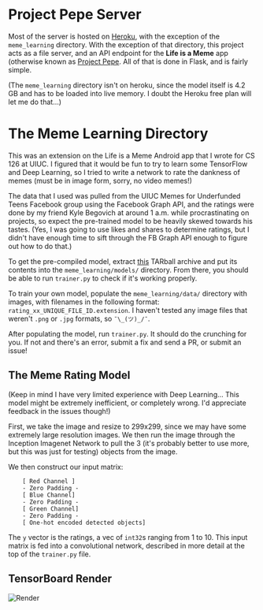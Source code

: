# Project Pepe Server

Most of the server is hosted on [Heroku](https://project-pepe-imgs.herokuapp.com), with
the exception of the `meme_learning` directory. With the exception of that
directory, this project acts as a file server, and an API endpoint for the
**Life is a Meme** app (otherwise known as [Project
Pepe](https://github.com/elc1798/project-pepe). All of that is done in Flask,
and is fairly simple.

(The `meme_learning` directory isn't on heroku, since the model itself is 4.2 GB
and has to be loaded into live memory. I doubt the Heroku free plan will let me
do that...)

# The Meme Learning Directory

This was an extension on the Life is a Meme Android app that I wrote for CS
126 at UIUC. I figured that it would be fun to try to learn some TensorFlow and
Deep Learning, so I tried to write a network to rate the dankness of memes (must
be in image form, sorry, no video memes!)

The data that I used was pulled from the UIUC Memes for Underfunded Teens
Facebook group using the Facebook Graph API, and the ratings were done by my
friend Kyle Begovich at around 1 a.m. while procrastinating on projects, so
expect the pre-trained model to be heavily skewed towards his tastes. (Yes, I
was going to use likes and shares to determine ratings, but I didn't have enough
time to sift through the FB Graph API enough to figure out how to do that.)

To get the pre-compiled model, extract
[this](https://drive.google.com/open?id=0Bzfaqx5HvQk4Z0IxQXpvREVBZUk) TARball
archive and put its contents into the `meme_learning/models/` directory. From
there, you should be able to run `trainer.py` to check if it's working properly.

To train your own model, populate the `meme_learning/data/` directory with
images, with filenames in the following format:
`rating_xx_UNIQUE_FILE_ID.extension`. I haven't tested any image files that
weren't `.png` or `.jpg` formats, so  `¯\_(ツ)_/¯`.

After populating the model, run `trainer.py`. It should do the crunching for
you. If not and there's an error, submit a fix and send a PR, or submit an
issue!

## The Meme Rating Model

(Keep in mind I have very limited experience with Deep Learning... This model
might be extremely inefficient, or completely wrong. I'd appreciate feedback in
the issues though!)

First, we take the image and resize to 299x299, since we may have some extremely
large resolution images. We then run the image through the Inception Imagenet
Network to pull the 3 (it's probably better to use more, but this was just for
testing) objects from the image.

We then construct our input matrix:

```
    [ Red Channel ]
    - Zero Padding -
    [ Blue Channel]
    - Zero Padding -
    [ Green Channel]
    - Zero Padding -
    [ One-hot encoded detected objects]
```

The `y` vector is the ratings, a vec of `int32`s ranging from 1 to 10. This
input matrix is fed into a convolutional network, described in more detail at
the top of the `trainer.py` file.

## TensorBoard Render

![Render](https://scontent.xx.fbcdn.net/v/t35.0-12/18236482_1849192035341667_852232647_o.png?oh=6d209b7bffd4759e9e97e5f43f6408cf&oe=590B97EB)


